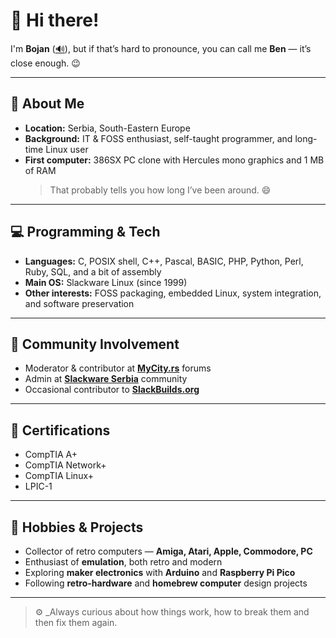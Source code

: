 # 👋 Hi there!

I'm **Bojan** ([🔊](https://forvo.com/word/bojan/)), but if that’s hard to pronounce, you can call me **Ben** — it’s close enough. 😉

---

## 🧠 About Me
- **Location:** Serbia, South-Eastern Europe  
- **Background:** IT & FOSS enthusiast, self-taught programmer, and long-time Linux user  
- **First computer:** 386SX PC clone with Hercules mono graphics and 1 MB of RAM  
  > That probably tells you how long I’ve been around. 😄  

---

## 💻 Programming & Tech
- **Languages:** C, POSIX shell, C++, Pascal, BASIC, PHP, Python, Perl, Ruby, SQL, and a bit of assembly  
- **Main OS:** Slackware Linux (since 1999)  
- **Other interests:** FOSS packaging, embedded Linux, system integration, and software preservation  

---

## 🐧 Community Involvement
- Moderator & contributor at **[MyCity.rs](https://www.mycity.rs/)** forums  
- Admin at **[Slackware Serbia](https://www.slackware-srbija.org/forum/)** community  
- Occasional contributor to **[SlackBuilds.org](https://slackbuilds.org/)**  

---

## 📜 Certifications
- CompTIA A+  
- CompTIA Network+  
- CompTIA Linux+  
- LPIC-1  

---

## 🧩 Hobbies & Projects
- Collector of retro computers — **Amiga, Atari, Apple, Commodore, PC**  
- Enthusiast of **emulation**, both retro and modern  
- Exploring **maker electronics** with **Arduino** and **Raspberry Pi Pico**  
- Following **retro-hardware** and **homebrew computer** design projects  

---

> ⚙️ _Always curious about how things work, how to break them and then fix them again.
